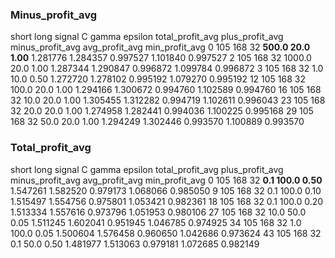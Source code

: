 ### Minus_profit_avg

  short long signal       C  gamma  epsilon  total_profit_avg  plus_profit_avg  minus_profit_avg  avg_profit_avg  min_profit_avg
0    105  168     32   **500.0   20.0     1.00**          1.281776         1.284357          0.997527        1.101840        0.997527
2    105  168     32  1000.0   20.0     1.00          1.287344         1.290847          0.996872        1.099784        0.996872
3    105  168     32     1.0   10.0     0.50          1.272720         1.278102          0.995192        1.079270        0.995192
12   105  168     32   100.0   20.0     1.00          1.294166         1.300672          0.994760        1.102589        0.994760
16   105  168     32    10.0   20.0     1.00          1.305455         1.312282          0.994719        1.102611        0.996043
23   105  168     32    20.0   20.0     1.00          1.274958         1.282441          0.994036        1.100225        0.995168
29   105  168     32    50.0   20.0     1.00          1.294249         1.302446          0.993570        1.100889        0.993570



### Total_profit_avg

  short long signal     C  gamma  epsilon  total_profit_avg  plus_profit_avg  minus_profit_avg  avg_profit_avg  min_profit_avg
0    105  168     32   **0.1  100.0     0.50**          1.547261         1.582520          0.979173        1.068066        0.985050
9    105  168     32   0.1  100.0     0.10          1.515497         1.554756          0.975801        1.053421        0.982361
18   105  168     32   0.1  100.0     0.20          1.513334         1.557616          0.973796        1.051953        0.980106
27   105  168     32  10.0   50.0     0.05          1.511245         1.602041          0.951945        1.046785        0.974925
34   105  168     32   1.0  100.0     0.05          1.500604         1.576458          0.960650        1.042686        0.973624
43   105  168     32   0.1   50.0     0.50          1.481977         1.513063          0.979181        1.072685        0.982149

